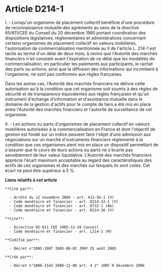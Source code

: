 # Article D214-1

I. - Lorsqu'un organisme de placement collectif bénéficie d'une procédure de reconnaissance mutuelle des agréments au sens de
la directive 85/611/CEE du Conseil du 20 décembre 1985 portant coordination des dispositions législatives, réglementaires et
administratives concernant certains organismes de placement collectif en valeurs mobilières, l'autorisation de
commercialisation mentionnée au II de l'article L. 214-1 est tacite au terme d'un délai de deux mois, à moins que l'Autorité
des marchés financiers n'ait constaté avant l'expiration de ce délai que les modalités de commercialisation, en particulier
les paiements aux participants, le rachat des parts ou actions, ainsi que la diffusion des informations qui incombent à
l'organisme, ne sont pas conformes aux règles françaises.

Dans les autres cas, l'Autorité des marchés financiers ne délivre cette autorisation qu'à la condition que cet organisme soit
soumis à des règles de sécurité et de transparence équivalentes aux règles françaises et qu'un instrument d'échange
d'information et d'assistance mutuelle dans le domaine de la gestion d'actifs pour le compte de tiers a été mis en place
entre l'Autorité des marchés financiers et l'autorité de surveillance de cet organisme.

II. - Les actions ou parts d'organismes de placement collectif en valeurs mobilières autorisées à la commercialisation en
France et dont l'objectif de gestion est fondé sur un indice peuvent faire l'objet d'une admission aux négociations sur un
marché d'instruments financiers réglementé à la condition que ces organismes aient mis en place un dispositif permettant de
s'assurer que le cours de leurs actions ou parts ne s'écarte pas sensiblement de leur valeur liquidative. L'Autorité des
marchés financiers apprécie l'écart maximum acceptable au regard des caractéristiques des actifs de ces organismes et des
marchés sur lesquels ils sont cotés. Cet écart ne peut être supérieur à 5 %.

**Liens relatifs à cet article**

	**Cité par**:

	  - Arrêté du 12 novembre 2004 - art. 411-56-1 (V)
	  - Code monétaire et financier - art. D214-32-1 (V)
	  - Code monétaire et financier - art. D732-1 (Ab)
	  - Code monétaire et financier - art. R214-36 (V)

	**Cite**:

	  - Directive 85-611 CEE 1985-12-20 Conseil
	  - Code monétaire et financier - art. L214-1 (M)

	**Codifié par**:

	  - Décret n°2005-1007 2005-08-02 JORF 25 août 2005

	**Créé par**:

	  - Décret n°2006-1542 2006-12-06 art. 4 2° JORF 8 décembre 2006
